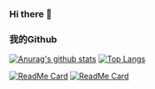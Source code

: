 ### Hi there 👋

### 我的Github
[![Anurag's github stats](https://github-readme-stats.vercel.app/api?username=zhouhuan327&theme=dracula)](https://github.com/anuraghazra/github-readme-stats)
[![Top Langs](https://github-readme-stats.vercel.app/api/top-langs/?username=zhouhuan327&layout=compact&theme=dracula)](https://github.com/anuraghazra/github-readme-stats)

[![ReadMe Card](https://github-readme-stats.vercel.app/api/pin/?username=zhouhuan327&repo=awesome-wheels)](https://github.com/zhouhuan327/awesome-wheels)
[![ReadMe Card](https://github-readme-stats.vercel.app/api/pin/?username=zhouhuan327&repo=react-chat)](https://github.com/zhouhuan327/chatapp-components)
<!--
**zhouhuan327/zhouhuan327** is a ✨ _special_ ✨ repository because its `README.md` (this file) appears on your GitHub profile.

Here are some ideas to get you started:

- 🔭 I’m currently working on ...
- 🌱 I’m currently learning ...
- 👯 I’m looking to collaborate on ...
- 🤔 I’m looking for help with ...
- 💬 Ask me about ...
- 📫 How to reach me: ...
- 😄 Pronouns: ...
- ⚡ Fun fact: ...
-->
